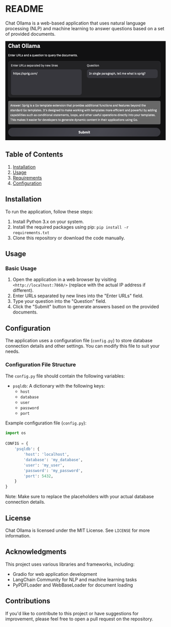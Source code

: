 README
=====

Chat Ollama is a web-based application that uses natural language processing (NLP) and machine learning to answer questions based on a set of provided documents.

![UI](summarizer.png)

Table of Contents
-----------------

1. [Installation](#installation)
2. [Usage](#usage)
3. [Requirements](#requirements)
4. [Configuration](#configuration)

Installation
------------

To run the application, follow these steps:

1. Install Python 3.x on your system.
2. Install the required packages using pip: `pip install -r requirements.txt`
3. Clone this repository or download the code manually.

Usage
-----

### Basic Usage

1. Open the application in a web browser by visiting `<http://localhost:7860/>` (replace with the actual IP address if different).
2. Enter URLs separated by new lines into the "Enter URLs" field.
3. Type your question into the "Question" field.
4. Click the "Submit" button to generate answers based on the provided documents.

Configuration
-------------

The application uses a configuration file (`config.py`) to store database connection details and other settings. You can modify this file to suit your needs.

### Configuration File Structure

The `config.py` file should contain the following variables:

*   `psqldb`: A dictionary with the following keys:
    *   `host`
    *   `database`
    *   `user`
    *   `password`
    *   `port`

Example configuration file (`config.py`):
```python
import os

CONFIG = {
    'psqldb': {
        'host': 'localhost',
        'database': 'my_database',
        'user': 'my_user',
        'password': 'my_password',
        'port': 5432,
    }
}
```

Note: Make sure to replace the placeholders with your actual database connection details.

License
-------

Chat Ollama is licensed under the MIT License. See `LICENSE` for more information.

Acknowledgments
---------------

This project uses various libraries and frameworks, including:

*   Gradio for web application development
*   LangChain Community for NLP and machine learning tasks
*   PyPDFLoader and WebBaseLoader for document loading

Contributions
-------------

If you'd like to contribute to this project or have suggestions for improvement, please feel free to open a pull request on the repository.
